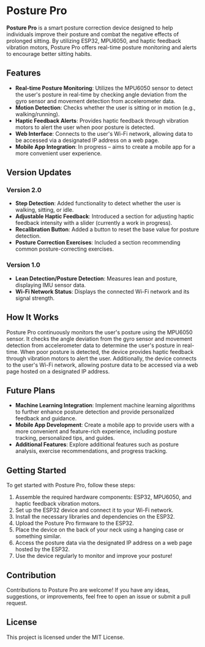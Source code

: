 # Posture Pro

**Posture Pro** is a smart posture correction device designed to help individuals improve their posture and combat the negative effects of prolonged sitting. By utilizing ESP32, MPU6050, and haptic feedback vibration motors, Posture Pro offers real-time posture monitoring and alerts to encourage better sitting habits.

## Features

- **Real-time Posture Monitoring**: Utilizes the MPU6050 sensor to detect the user's posture in real-time by checking angle deviation from the gyro sensor and movement detection from accelerometer data.
- **Motion Detection**: Checks whether the user is sitting or in motion (e.g., walking/running).
- **Haptic Feedback Alerts**: Provides haptic feedback through vibration motors to alert the user when poor posture is detected.
- **Web Interface**: Connects to the user's Wi-Fi network, allowing data to be accessed via a designated IP address on a web page.
- **Mobile App Integration**: In progress – aims to create a mobile app for a more convenient user experience.

## Version Updates

### Version 2.0

- **Step Detection**: Added functionality to detect whether the user is walking, sitting, or idle.
- **Adjustable Haptic Feedback**: Introduced a section for adjusting haptic feedback intensity with a slider (currently a work in progress).
- **Recalibration Button**: Added a button to reset the base value for posture detection.
- **Posture Correction Exercises**: Included a section recommending common posture-correcting exercises.

### Version 1.0

- **Lean Detection/Posture Detection**: Measures lean and posture, displaying IMU sensor data.
- **Wi-Fi Network Status**: Displays the connected Wi-Fi network and its signal strength.

## How It Works

Posture Pro continuously monitors the user's posture using the MPU6050 sensor. It checks the angle deviation from the gyro sensor and movement detection from accelerometer data to determine the user's posture in real-time. When poor posture is detected, the device provides haptic feedback through vibration motors to alert the user. Additionally, the device connects to the user's Wi-Fi network, allowing posture data to be accessed via a web page hosted on a designated IP address.

## Future Plans

- **Machine Learning Integration**: Implement machine learning algorithms to further enhance posture detection and provide personalized feedback and guidance.
- **Mobile App Development**: Create a mobile app to provide users with a more convenient and feature-rich experience, including posture tracking, personalized tips, and guides.
- **Additional Features**: Explore additional features such as posture analysis, exercise recommendations, and progress tracking.

## Getting Started

To get started with Posture Pro, follow these steps:

1. Assemble the required hardware components: ESP32, MPU6050, and haptic feedback vibration motors.
2. Set up the ESP32 device and connect it to your Wi-Fi network.
3. Install the necessary libraries and dependencies on the ESP32.
4. Upload the Posture Pro firmware to the ESP32.
5. Place the device on the back of your neck using a hanging case or something similar.
6. Access the posture data via the designated IP address on a web page hosted by the ESP32.
7. Use the device regularly to monitor and improve your posture!

## Contribution

Contributions to Posture Pro are welcome! If you have any ideas, suggestions, or improvements, feel free to open an issue or submit a pull request.

## License

This project is licensed under the MIT License.
